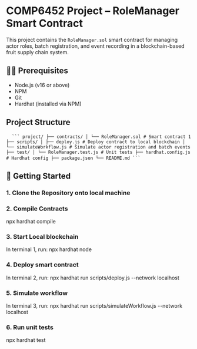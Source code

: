 # COMP6452 Project – RoleManager Smart Contract

This project contains the `RoleManager.sol` smart contract for managing actor roles, batch registration, and event recording in a blockchain-based fruit supply chain system.

## 🧑‍💻 Prerequisites

- Node.js (v16 or above)
- NPM
- Git
- Hardhat (installed via NPM)

## Project Structure
<pre lang="markdown"> <code> ``` project/ ├── contracts/ │ └── RoleManager.sol # Smart contract 1 ├── scripts/ │ ├── deploy.js # Deploy contract to local blockchain │ └── simulateWorkflow.js # Simulate actor registration and batch events ├── test/ │ └── RoleManager.test.js # Unit tests ├── hardhat.config.js # Hardhat config ├── package.json └── README.md ``` </code> </pre>

## 🚀 Getting Started

### 1. Clone the Repository onto local machine

### 2. Compile Contracts
npx hardhat compile

### 3. Start Local blockchain
In terminal 1, run:
npx hardhat node

### 4. Deploy smart contract
In terminal 2, run:
npx hardhat run scripts/deploy.js --network localhost

### 5. Simulate workflow
In terminal 3, run:
npx hardhat run scripts/simulateWorkflow.js --network localhost

### 6. Run unit tests
npx hardhat test

